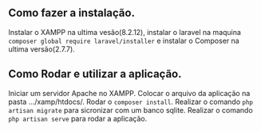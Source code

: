 ## Como fazer a instalação.

Instalar o XAMPP na ultima vesão(8.2.12), instalar o laravel na maquina `composer global require laravel/installer` e instalar o Composer na ultima versão(2.7.7).

## Como Rodar e utilizar a aplicação.

Iniciar um servidor Apache no XAMPP. 
Colocar o arquivo da aplicação na pasta .../xamp/htdocs/.
Rodar o `composer install`.
Realizar o comando `php artisan migrate` para sicronizar com um banco sqlite.
Realizar o comando `php artisan serve` para rodar a aplicação.


